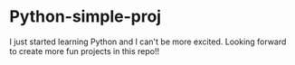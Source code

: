 # Python-simple-proj

I just started learning Python and I can't be more excited. Looking forward to create more fun projects in this repo!!
